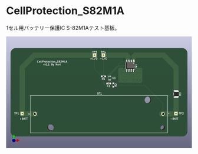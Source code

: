 # CellProtection_S82M1A
1セル用バッテリー保護IC S-82M1Aテスト基板。

![](https://github.com/noriakinakagawa/CellProtection_S82M1A/blob/main/CellProtection_S82M1A.png)
